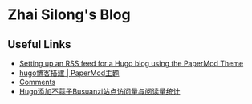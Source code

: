 # Zhai Silong's Blog

## Useful Links

- [Setting up an RSS feed for a Hugo blog using the PaperMod Theme](https://medium.com/@ericapisani/setting-up-an-rss-feed-for-a-hugo-blog-using-the-papermod-theme-a141b3fa1ccd)
- [hugo博客搭建 | PaperMod主题](https://www.sulvblog.cn/posts/blog/build_hugo/)
- [Comments](https://gohugo.io/content-management/comments/)
- [Hugo添加不蒜子Busuanzi站点访问量与阅读量统计](https://blog.kanikig.xyz/hugo-busuanzi/)